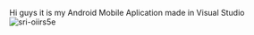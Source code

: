 Hi guys it is my Android Mobile Aplication made in Visual Studio
![sri-oiirs5e](https://user-images.githubusercontent.com/33956151/35233099-d81e3dd8-ffa5-11e7-8dd8-d6383ba35e65.jpg)
